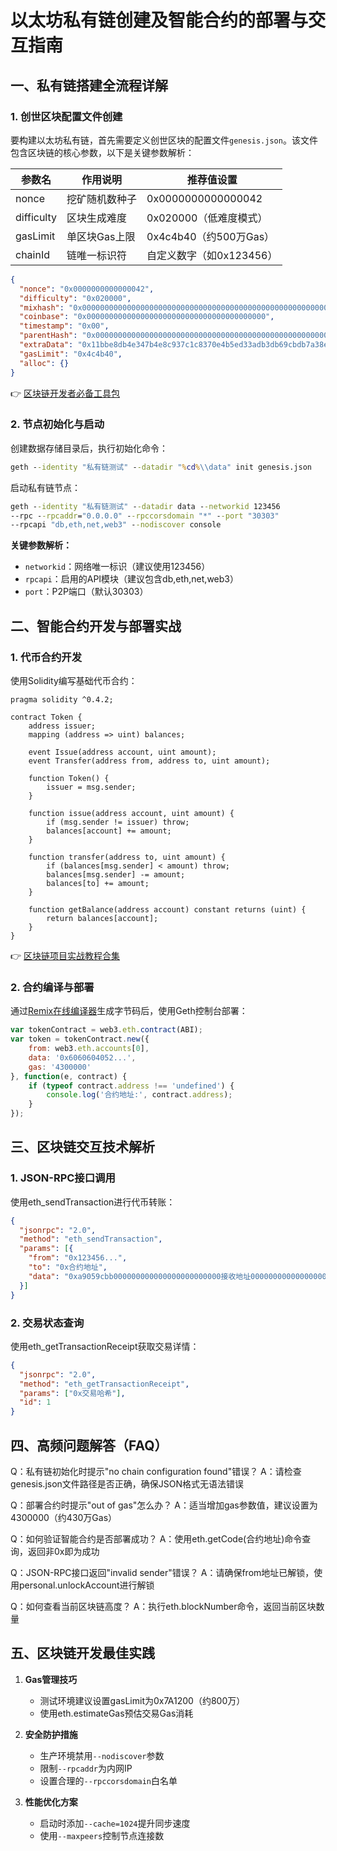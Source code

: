 # 以太坊私有链创建及智能合约的部署与交互指南

## 一、私有链搭建全流程详解

### 1. 创世区块配置文件创建
要构建以太坊私有链，首先需要定义创世区块的配置文件`genesis.json`。该文件包含区块链的核心参数，以下是关键参数解析：

| 参数名      | 作用说明                          | 推荐值设置                 |
|-------------|-----------------------------------|--------------------------|
| nonce       | 挖矿随机数种子                    | 0x0000000000000042       |
| difficulty  | 区块生成难度                      | 0x020000（低难度模式）   |
| gasLimit    | 单区块Gas上限                     | 0x4c4b40（约500万Gas）   |
| chainId     | 链唯一标识符                      | 自定义数字（如0x123456） |

```json
{
  "nonce": "0x0000000000000042",
  "difficulty": "0x020000",
  "mixhash": "0x0000000000000000000000000000000000000000000000000000000000000000",
  "coinbase": "0x0000000000000000000000000000000000000000",
  "timestamp": "0x00",
  "parentHash": "0x0000000000000000000000000000000000000000000000000000000000000000",
  "extraData": "0x11bbe8db4e347b4e8c937c1c8370e4b5ed33adb3db69cbdb7a38e1e50b1b82fa",
  "gasLimit": "0x4c4b40",
  "alloc": {}
}
```

👉 [区块链开发者必备工具包](https://bit.ly/okx_welcome)

### 2. 节点初始化与启动
创建数据存储目录后，执行初始化命令：
```bat
geth --identity "私有链测试" --datadir "%cd%\\data" init genesis.json
```

启动私有链节点：
```bat
geth --identity "私有链测试" --datadir data --networkid 123456 
--rpc --rpcaddr="0.0.0.0" --rpccorsdomain "*" --port "30303" 
--rpcapi "db,eth,net,web3" --nodiscover console
```

**关键参数解析：**
- `networkid`：网络唯一标识（建议使用123456）
- `rpcapi`：启用的API模块（建议包含db,eth,net,web3）
- `port`：P2P端口（默认30303）

## 二、智能合约开发与部署实战

### 1. 代币合约开发
使用Solidity编写基础代币合约：
```solidity
pragma solidity ^0.4.2;

contract Token {
    address issuer;
    mapping (address => uint) balances;
    
    event Issue(address account, uint amount);
    event Transfer(address from, address to, uint amount);

    function Token() {
        issuer = msg.sender;
    }

    function issue(address account, uint amount) {
        if (msg.sender != issuer) throw;
        balances[account] += amount;
    }

    function transfer(address to, uint amount) {
        if (balances[msg.sender] < amount) throw;
        balances[msg.sender] -= amount;
        balances[to] += amount;
    }

    function getBalance(address account) constant returns (uint) {
        return balances[account];
    }
}
```

👉 [区块链项目实战教程合集](https://bit.ly/okx_welcome)

### 2. 合约编译与部署
通过[Remix在线编译器](https://ethereum.github.io/browser-solidity/)生成字节码后，使用Geth控制台部署：
```javascript
var tokenContract = web3.eth.contract(ABI);
var token = tokenContract.new({
    from: web3.eth.accounts[0],
    data: '0x6060604052...',
    gas: '4300000'
}, function(e, contract) {
    if (typeof contract.address !== 'undefined') {
        console.log('合约地址:', contract.address);
    }
});
```

## 三、区块链交互技术解析

### 1. JSON-RPC接口调用
使用eth_sendTransaction进行代币转账：
```json
{
  "jsonrpc": "2.0",
  "method": "eth_sendTransaction",
  "params": [{
    "from": "0x123456...",
    "to": "0x合约地址",
    "data": "0xa9059cbb000000000000000000000000接收地址0000000000000000000000000000000000000000000000000000000000000032"
  }]
}
```

### 2. 交易状态查询
使用eth_getTransactionReceipt获取交易详情：
```json
{
  "jsonrpc": "2.0",
  "method": "eth_getTransactionReceipt",
  "params": ["0x交易哈希"],
  "id": 1
}
```

## 四、高频问题解答（FAQ）

Q：私有链初始化时提示"no chain configuration found"错误？
A：请检查genesis.json文件路径是否正确，确保JSON格式无语法错误

Q：部署合约时提示"out of gas"怎么办？
A：适当增加gas参数值，建议设置为4300000（约430万Gas）

Q：如何验证智能合约是否部署成功？
A：使用eth.getCode(合约地址)命令查询，返回非0x即为成功

Q：JSON-RPC接口返回"invalid sender"错误？
A：请确保from地址已解锁，使用personal.unlockAccount进行解锁

Q：如何查看当前区块链高度？
A：执行eth.blockNumber命令，返回当前区块数量

## 五、区块链开发最佳实践

1. **Gas管理技巧**
   - 测试环境建议设置gasLimit为0x7A1200（约800万）
   - 使用eth.estimateGas预估交易Gas消耗

2. **安全防护措施**
   - 生产环境禁用`--nodiscover`参数
   - 限制`--rpcaddr`为内网IP
   - 设置合理的`--rpccorsdomain`白名单

3. **性能优化方案**
   - 启动时添加`--cache=1024`提升同步速度
   - 使用`--maxpeers`控制节点连接数